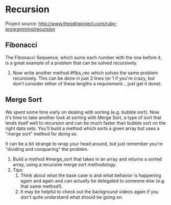 # Recursion

Project source: http://www.theodinproject.com/ruby-programming/recursion

## Fibonacci

The Fibonacci Sequence, which sums each number with the one before it, is a great example of a problem that can be solved recursively.

1. Now write another method #fibs_rec which solves the same problem recursively. This can be done in just 3 lines (or 1 if you're crazy, but don't consider either of these lengths a requirement... just get it done).

## Merge Sort

We spent some time early on dealing with sorting (e.g. bubble sort). Now it's time to take another look at sorting with Merge Sort, a type of sort that lends itself well to recursion and can be much faster than bubble sort on the right data sets. You'll build a method which sorts a given array but uses a "merge sort" method for doing so.

It can be a bit strange to wrap your head around, but just remember you're "dividing and conquering" the problem.

1. Build a method #merge_sort that takes in an array and returns a sorted array, using a recursive merge sort methodology.
2. Tips:
	1. Think about what the base case is and what behavior is happening again and again and can actually be delegated to someone else (e.g. that same method!).
	2. It may be helpful to check out the background videos again if you don't quite understand what should be going on.
